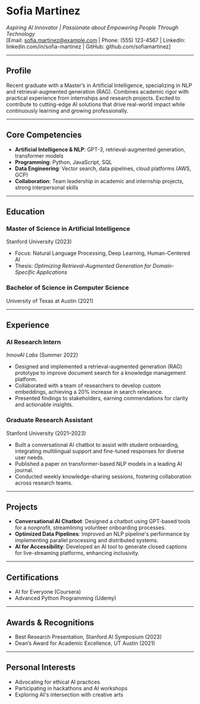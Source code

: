 # **Sofia Martinez**  
*Aspiring AI Innovator | Passionate about Empowering People Through Technology*  
[Email: sofia.martinez@example.com | Phone: (555) 123-4567 | LinkedIn: linkedin.com/in/sofia-martinez | GitHub: github.com/sofiamartinez]

---

## **Profile**  
Recent graduate with a Master’s in Artificial Intelligence, specializing in NLP and retrieval-augmented generation (RAG). Combines academic rigor with practical experience from internships and research projects. Excited to contribute to cutting-edge AI solutions that drive real-world impact while continuously learning and growing professionally.

---

## **Core Competencies**
- **Artificial Intelligence & NLP**: GPT-3, retrieval-augmented generation, transformer models  
- **Programming**: Python, JavaScript, SQL  
- **Data Engineering**: Vector search, data pipelines, cloud platforms (AWS, GCP)  
- **Collaboration**: Team leadership in academic and internship projects, strong interpersonal skills  

---

## **Education**
### **Master of Science in Artificial Intelligence**  
Stanford University (2023)  
- Focus: Natural Language Processing, Deep Learning, Human-Centered AI  
- Thesis: *Optimizing Retrieval-Augmented Generation for Domain-Specific Applications*  

### **Bachelor of Science in Computer Science**  
University of Texas at Austin (2021)  

---

## **Experience**

### **AI Research Intern**  
*InnovAI Labs* (Summer 2022)  
- Designed and implemented a retrieval-augmented generation (RAG) prototype to improve document search for a knowledge management platform.  
- Collaborated with a team of researchers to develop custom embeddings, achieving a 20% increase in search relevance.  
- Presented findings to stakeholders, earning commendations for clarity and actionable insights.

### **Graduate Research Assistant**  
Stanford University (2021–2023)  
- Built a conversational AI chatbot to assist with student onboarding, integrating multilingual support and fine-tuned responses for diverse user needs.  
- Published a paper on transformer-based NLP models in a leading AI journal.  
- Conducted weekly knowledge-sharing sessions, fostering collaboration across research teams.

---

## **Projects**
- **Conversational AI Chatbot**: Designed a chatbot using GPT-based tools for a nonprofit, streamlining volunteer onboarding processes.  
- **Optimized Data Pipelines**: Improved an NLP pipeline's performance by implementing parallel processing and distributed systems.  
- **AI for Accessibility**: Developed an AI tool to generate closed captions for live-streaming platforms, enhancing inclusivity.  

---

## **Certifications**
- AI for Everyone (Coursera)  
- Advanced Python Programming (Udemy)  

---

## **Awards & Recognitions**
- Best Research Presentation, Stanford AI Symposium (2023)  
- Dean’s Award for Academic Excellence, UT Austin (2021)  

---

## **Personal Interests**
- Advocating for ethical AI practices  
- Participating in hackathons and AI workshops  
- Exploring AI's intersection with creative arts
